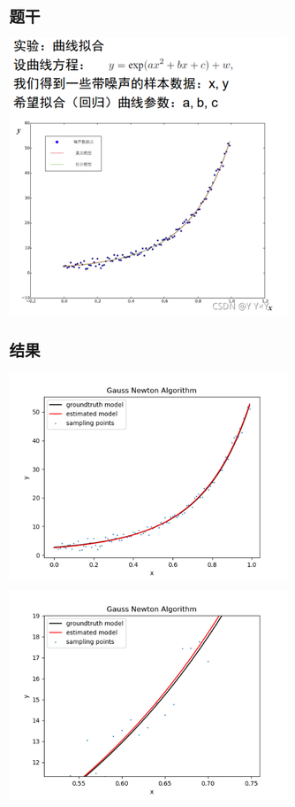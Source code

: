 # 题干
![question](./img/question.png)
# 结果
![Figure_1](./img/Figure_1.png)

![Figure_1](./img/Figure_2.png)
